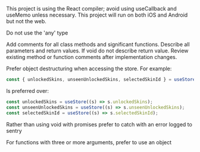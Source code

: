 This project is using the React compiler; avoid using useCallback and useMemo unless necessary. This project will run on both iOS and Android but not the web.

Do not use the 'any' type

Add comments for all class methods and significant functions. Describe all parameters and return values. If void do not describe return value.
Review existing method or function comments after implementation changes.

Prefer object destructuring when accessing the store. For example:

```typescript
const { unlockedSkins, unseenUnlockedSkins, selectedSkinId } = useStore();
```

Is preferred over:

```typescript
const unlockedSkins = useStore((s) => s.unlockedSkins);
const unseenUnlockedSkins = useStore((s) => s.unseenUnlockedSkins);
const selectedSkinId = useStore((s) => s.selectedSkinId);
```

Rather than using void with promises prefer to catch with an error logged to sentry

For functions with three or more arguments, prefer to use an object

